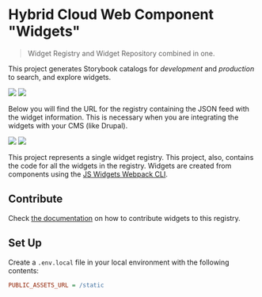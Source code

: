 # Hybrid Cloud Web Component "Widgets"

> Widget Registry and Widget Repository combined in one.

This project generates Storybook catalogs for _development_ and _production_ to search, and explore widgets.

[![](https://img.shields.io/badge/development-catalog-success?style=flat-square&logo=storybook)](https://hybrid-cloud-widgets-development.s3.us.cloud-object-storage.appdomain.cloud/storybook/index.html) [![](https://img.shields.io/badge/production-catalog-success?style=flat-square&logo=storybook)](https://hybrid-cloud-widgets-production.s3.us.cloud-object-storage.appdomain.cloud/storybook/index.html)

Below you will find the URL for the registry containing the JSON feed with the
widget information. This is necessary when you are integrating the widgets with
your CMS (like Drupal).

[![](https://img.shields.io/badge/development-registry-success?style=flat-square&logo=json)](https://hybrid-cloud-widgets-development.s3.us.cloud-object-storage.appdomain.cloud/registry.json) [![](https://img.shields.io/badge/production-registry-success?style=flat-square&logo=json)](https://hybrid-cloud-widgets-production.s3.us.cloud-object-storage.appdomain.cloud/registry.json)

This project represents a single widget registry. This project, also, contains
the code for all the widgets in the registry. Widgets are created from
components using
the [JS Widgets Webpack CLI](https://github.com/js-widgets/webpack-cli#readme).

## Contribute

Check [the documentation](./CONTRIBUTING.md) on how to contribute widgets to
this registry.

## Set Up

Create a `.env.local` file in your local environment with the following
contents:

```ini
PUBLIC_ASSETS_URL = /static
```
